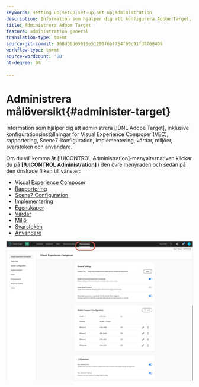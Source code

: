 ```yaml
---
keywords: setting up;setup;set-up;set up;administration
description: Information som hjälper dig att konfigurera Adobe Target, inklusive inställningar, implementering, användarhantering, egenskaper, Scene7-konfiguration, värdhantering och svarstoken.
title: Administrera Adobe Target
feature: administration general
translation-type: tm+mt
source-git-commit: 968d36d65016e51290f6bf754f69c91fd8f68405
workflow-type: tm+mt
source-wordcount: '88'
ht-degree: 0%

---
```



# Administrera målöversikt{#administer-target}

Information som hjälper dig att administrera [!DNL Adobe Target], inklusive konfigurationsinställningar för Visual Experience Composer (VEC), rapportering, Scene7-konfiguration, implementering, värdar, miljöer, svarstoken och användare.

Om du vill komma åt [!UICONTROL Administration]-menyalternativen klickar du på **[!UICONTROL Administration]** i den övre menyraden och sedan på den önskade fliken till vänster:

* [Visual Experience Composer](/help/administrating-target/visual-experience-composer-set-up.md)
* [Rapportering](/help/administrating-target/reporting.md)
* [Scene7 Configuration](/help/administrating-target/scene7-settings.md)
* [Implementering](/help/c-implementing-target/implementing-target.md)
* [Egenskaper](/help/administrating-target/c-user-management/property-channel/property-channel.md)
* [Värdar](/help/administrating-target/hosts.md)
* [Miljö](/help/administrating-target/environments.md)
* [Svarstoken](/help/administrating-target/response-tokens.md)
* [Användare](/help/administrating-target/c-user-management/user-management.md)

![Adobe Target Administration-menyn](/help/administrating-target/assets/administration.png)
